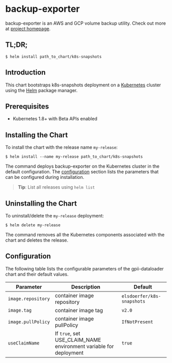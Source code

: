 # backup-exporter

backup-exporter is an AWS and GCP volume backup utility.
Check out more at [project homepage](https://github.com/miracle2k/k8s-snapshots).

## TL;DR;

```console
$ helm install path_to_chart/k8s-snapshots
```

## Introduction

This chart bootstraps k8s-snapshots deployment on a [Kubernetes](http://kubernetes.io) cluster using the [Helm](https://helm.sh) package manager.

## Prerequisites
  - Kubernetes 1.8+ with Beta APIs enabled

## Installing the Chart

To install the chart with the release name `my-release`:

```console
$ helm install --name my-release path_to_chart/k8s-snapshots
```

The command deploys backup-exporter on the Kubernetes cluster in the default configuration. The [configuration](#configuration) section lists the parameters that can be configured during installation.

> **Tip**: List all releases using `helm list`

## Uninstalling the Chart

To uninstall/delete the `my-release` deployment:

```console
$ helm delete my-release
```

The command removes all the Kubernetes components associated with the chart and deletes the release.

## Configuration

The following table lists the configurable parameters of the gpii-dataloader chart and their default values.

Parameter | Description | Default
--- | --- | ---
`image.repository` | container image repository | `elsdoerfer/k8s-snapshots`
`image.tag` | container image tag | `v2.0`
`image.pullPolicy` | container image pullPolicy | `IfNotPresent`
`useClaimName` | If `true`, set USE_CLAIM_NAME environment variable for deployment | `true`
